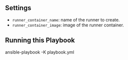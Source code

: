 ## Settings

- `runner_container_name`: name of the runner to create.
- `runner_container_image`: image of the runner container.


## Running this Playbook

ansible-playbook -K playbook.yml